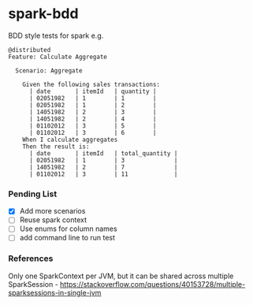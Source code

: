 # spark-bdd
BDD style tests for spark e.g.
```
@distributed
Feature: Calculate Aggregate

  Scenario: Aggregate

    Given the following sales transactions:
      | date       | itemId   | quantity |
      | 02051982   | 1        | 1        |
      | 02051982   | 1        | 2        |
      | 14051982   | 2        | 3        |
      | 14051982   | 2        | 4        |
      | 01102012   | 3        | 5        |
      | 01102012   | 3        | 6        |
    When I calculate aggregates
    Then the result is:
      | date       | itemId   | total_quantity |
      | 02051982   | 1        | 3              |
      | 14051982   | 2        | 7              |
      | 01102012   | 3        | 11             |
```

### Pending List

- [X] Add more scenarios
- [ ] Reuse spark context
- [ ] Use enums for column names
- [ ] add command line to run test

### References
Only one SparkContext per JVM, but it can be shared across multiple SparkSession - https://stackoverflow.com/questions/40153728/multiple-sparksessions-in-single-jvm